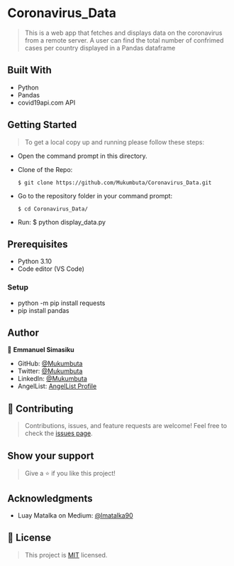 # Coronavirus_Data

> This is a web app that fetches and displays data on the coronavirus from a remote server. A user can find the total number of confrimed cases per country displayed in a Pandas dataframe 

## Built With

- Python
- Pandas
- covid19api.com API


## Getting Started

> To get a local copy up and running please follow these steps:

- Open the command prompt in this directory.

- Clone of the Repo:

      $ git clone https://github.com/Mukumbuta/Coronavirus_Data.git

- Go to the repository folder in your command prompt:

      $ cd Coronavirus_Data/
- Run:
      $ python display_data.py


## Prerequisites

- Python 3.10
- Code editor (VS Code)


### Setup

- python -m pip install requests
- pip install pandas


## Author

👤 **Emmanuel Simasiku**

- GitHub: [@Mukumbuta](https://github.com/Mukumbuta)
- Twitter: [@Mukumbuta](https://twitter.com/Mukumbuta8)
- LinkedIn: [@Mukumbuta](https://www.linkedin.com/in/Mukumbuta/)
- AngelList: [AngelList Profile](https://angel.co/u/emmanuel-simasiku)

## 🤝 Contributing

>Contributions, issues, and feature requests are welcome!
>Feel free to check the [issues page](../../issues/).

## Show your support

>Give a ⭐️ if you like this project!

## Acknowledgments

- Luay Matalka on Medium: [@lmatalka90](https://medium.com/@lmatalka90)

## 📝 License

>This project is [MIT](./MIT.md) licensed.
